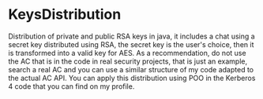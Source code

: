# KeysDistribution
Distribution of private and public RSA keys in java, it includes a chat using a secret key distributed using RSA, the secret key is the user's choice, then it is transformed into a valid key for AES.
As a recommendation, do not use the AC that is in the code in real security projects, that is just an example, search a real AC and you can use a similar structure of my code adapted to the actual AC API.
You can apply this distribution using POO in the Kerberos 4 code that you can find on my profile.
